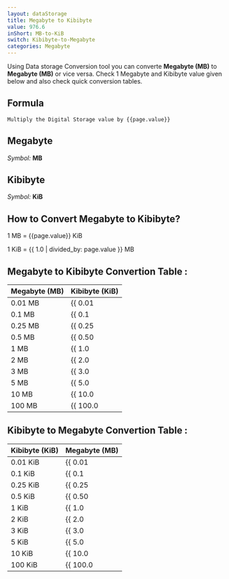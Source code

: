 ```yaml
---
layout: dataStorage
title: Megabyte to Kibibyte
value: 976.6
inShort: MB-to-KiB
switch: Kibibyte-to-Megabyte
categories: Megabyte
---
```


Using Data storage Conversion tool you can converte **Megabyte (MB)** to **Megabyte (MB)** or vice versa. Check 1 Megabyte and Kibibyte value given below and also check quick conversion tables.

## Formula
`Multiply the Digital Storage value by {{page.value}}`

## Megabyte
*Symbol:* **MB**

## Kibibyte
*Symbol:* **KiB**

## How to Convert Megabyte to Kibibyte?

1 MB = {{page.value}} KiB

1 KiB = {{ 1.0 | divided_by: page.value }} MB


## Megabyte to Kibibyte Convertion Table :

| Megabyte (MB) | Kibibyte (KiB) |
| ---- | ---- |
| 0.01 MB | {{ 0.01 | times: page.value }} KiB |
| 0.1 MB | {{ 0.1 | times: page.value }} KiB |
| 0.25 MB | {{ 0.25 | times: page.value }} KiB |
| 0.5 MB | {{ 0.50 | times: page.value }} KiB |
| 1 MB | {{ 1.0 | times: page.value }} KiB |
| 2 MB | {{ 2.0 | times: page.value }} KiB |
| 3 MB | {{ 3.0 | times: page.value }} KiB |
| 5 MB | {{ 5.0 | times: page.value }} KiB |
| 10 MB | {{ 10.0 | times: page.value }} KiB |
| 100 MB | {{ 100.0 | times: page.value }} KiB |

## Kibibyte to Megabyte Convertion Table :

| Kibibyte (KiB) | Megabyte (MB) |
| ---- | ---- |
| 0.01 KiB | {{ 0.01 | divided_by: page.value }} MB |
| 0.1 KiB | {{ 0.1 | divided_by: page.value }} MB |
| 0.25 KiB | {{ 0.25 | divided_by: page.value }} MB |
| 0.5 KiB | {{ 0.50 | divided_by: page.value }} MB |
| 1 KiB | {{ 1.0 | divided_by: page.value }} MB |
| 2 KiB | {{ 2.0 | divided_by: page.value }} MB |
| 3 KiB | {{ 3.0 | divided_by: page.value }} MB |
| 5 KiB | {{ 5.0 | divided_by: page.value }} MB |
| 10 KiB | {{ 10.0 | divided_by: page.value }} MB |
| 100 KiB | {{ 100.0 | divided_by: page.value }} MB |


<script>
document.getElementById('selectInput')[8].selected = true
document.getElementById('selectOutput')[5].selected = true
</script>
